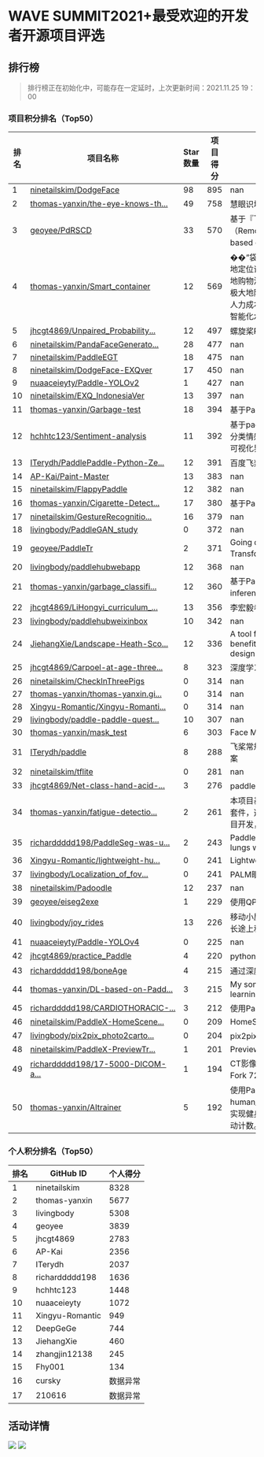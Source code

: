# WAVE SUMMIT2021+最受欢迎的开发者开源项目评选

## 排行榜

> 排行榜正在初始化中，可能存在一定延时，上次更新时间：2021.11.25 19：00

### 项目积分排名（Top50）

| 排名 | 项目名称 | Star数量 | 项目得分 | 项目简介 |
| -------- | -------- | -------- | -------- | -------- |
| 1 | [ninetailskim/DodgeFace](https://github.com/ninetailskim/DodgeFace) | 98 | 895 | nan |
| 2 | [thomas-yanxin/the-eye-knows-th...](https://github.com/thomas-yanxin/the-eye-knows-the-garbage) | 49 | 758 | 慧眼识垃圾系统——垃圾分类全套技术方案 |
| 3 | [geoyee/PdRSCD](https://github.com/geoyee/PdRSCD) | 33 | 570 | 基于『飞桨』的遥感变化检测工具（Remote sensing change detection tool based on『PaddlePaddle』） |
| 4 | [thomas-yanxin/Smart_container](https://github.com/thomas-yanxin/Smart_container) | 12 | 569 | ��“袋鼯麻麻——智能购物平台”能够精准地定位识别每一个商品，并且能够返回完整地购物清单及顾客应付的实际商品总价格，极大地降低零售行业实际运营过程中巨大的人力成本，提升零售行业无人化、自动化、智能化水平。 |
| 5 | [jhcgt4869/Unpaired_Probability...](https://github.com/jhcgt4869/Unpaired_Probability_Prediction_The_first_ten) | 12 | 497 | 螺旋桨RNA结构预测竞赛第10名方案 |
| 6 | [ninetailskim/PandaFaceGenerato...](https://github.com/ninetailskim/PandaFaceGenerator) | 28 | 477 | nan |
| 7 | [ninetailskim/PaddleEGT](https://github.com/ninetailskim/PaddleEGT) | 18 | 475 | nan |
| 8 | [ninetailskim/DodgeFace-EXQver](https://github.com/ninetailskim/DodgeFace-EXQver) | 17 | 450 | nan |
| 9 | [nuaaceieyty/Paddle-YOLOv2](https://github.com/nuaaceieyty/Paddle-YOLOv2) | 1 | 427 | nan |
| 10 | [ninetailskim/EXQ_IndonesiaVer](https://github.com/ninetailskim/EXQ_IndonesiaVer) | 13 | 397 | nan |
| 11 | [thomas-yanxin/Garbage-test](https://github.com/thomas-yanxin/Garbage-test) | 18 | 394 | 基于PaddleX的垃圾分类识别 |
| 12 | [hchhtc123/Sentiment-analysis](https://github.com/hchhtc123/Sentiment-analysis) | 11 | 392 | 基于paddlehub使用预训练模型Ernie完成4分类情感分析模型搭建，并基于PyQt5完成可视化界面。 |
| 13 | [ITerydh/PaddlePaddle-Python-Ze...](https://github.com/ITerydh/PaddlePaddle-Python-Zero-Based) | 12 | 391 | 百度飞桨领航团零基础Python入门 |
| 14 | [AP-Kai/Paint-Master](https://github.com/AP-Kai/Paint-Master) | 13 | 383 | nan |
| 15 | [ninetailskim/FlappyPaddle](https://github.com/ninetailskim/FlappyPaddle) | 12 | 382 | nan |
| 16 | [thomas-yanxin/Cigarette-Detect...](https://github.com/thomas-yanxin/Cigarette-Detection) | 17 | 380 | 基于PaddleX的香烟检测器 |
| 17 | [ninetailskim/GestureRecognitio...](https://github.com/ninetailskim/GestureRecognitionWithDA) | 16 | 379 | nan |
| 18 | [livingbody/PaddleGAN_study](https://github.com/livingbody/PaddleGAN_study) | 0 | 372 | nan |
| 19 | [geoyee/PaddleTr](https://github.com/geoyee/PaddleTr) | 2 | 371 | Going deeper with Image Transformers(百度顶会论文复现营第2期) |
| 20 | [livingbody/paddlehubwebapp](https://github.com/livingbody/paddlehubwebapp) | 12 | 368 | nan |
| 21 | [thomas-yanxin/garbage_classifi...](https://github.com/thomas-yanxin/garbage_classification) | 12 | 360 | 基于PaddleClas实现垃圾分类，并转换为inference格式用PaddleHub服务端部署 |
| 22 | [jhcgt4869/LiHongyi_curriculum_...](https://github.com/jhcgt4869/LiHongyi_curriculum_experience) | 13 | 356 | 李宏毅老师系列课程白话 |
| 23 | [livingbody/paddlehubweixinbox](https://github.com/livingbody/paddlehubweixinbox) | 10 | 342 | nan |
| 24 | [JiehangXie/Landscape-Heath-Sco...](https://github.com/JiehangXie/Landscape-Heath-Score) | 12 | 336 | A tool for evaluating landscape health benefits and supporting evidence-based design |
| 25 | [jhcgt4869/Carpoel-at-age-three...](https://github.com/jhcgt4869/Carpoel-at-age-three-DQN-algorithm) | 8 | 323 | 深度学习入门 | 三岁在飞桨带你入门深度学习—Carpoel，利用PARL复现基于神经网络与DQN算法（真的是0基础） |
| 26 | [ninetailskim/CheckInThreePigs](https://github.com/ninetailskim/CheckInThreePigs) | 0 | 314 | nan |
| 27 | [thomas-yanxin/thomas-yanxin.gi...](https://github.com/thomas-yanxin/thomas-yanxin.github.com) | 0 | 314 | nan |
| 28 | [Xingyu-Romantic/Xingyu-Romanti...](https://github.com/Xingyu-Romantic/Xingyu-Romantic.github.io) | 0 | 314 | nan |
| 29 | [livingbody/paddle-paddle-quest...](https://github.com/livingbody/paddle-paddle-questions) | 10 | 307 | nan |
| 30 | [thomas-yanxin/mask_test](https://github.com/thomas-yanxin/mask_test) | 6 | 303 | Face Mask Detection |
| 31 | [ITerydh/paddle](https://github.com/ITerydh/paddle) | 8 | 288 | 飞桨常规赛:遥感影像地块分割-4月第9名方案 |
| 32 | [ninetailskim/tflite](https://github.com/ninetailskim/tflite) | 0 | 281 | nan |
| 33 | [jhcgt4869/Net-class-hand-acid-...](https://github.com/jhcgt4869/Net-class-hand-acid-acid) | 3 | 276 | paddlehub ocr实践 |
| 34 | [thomas-yanxin/fatigue-detectio...](https://github.com/thomas-yanxin/fatigue-detection) | 2 | 261 | 本项目基于PaddleDetection目标检测开发套件，选取1.3M超轻量PPYOLO tiny进行项目开发，并部署于windows端。 |
| 35 | [richarddddd198/PaddleSeg-was-u...](https://github.com/richarddddd198/PaddleSeg-was-used-to-split-the-lungs) | 2 | 243 | PaddleSeg was used to divide the chest lungs with a chest X-ray |
| 36 | [Xingyu-Romantic/lightweight-hu...](https://github.com/Xingyu-Romantic/lightweight-human-pose-estimation.paddle) | 0 | 241 | Lightweight Openpose Paddle |
| 37 | [livingbody/Localization_of_fov...](https://github.com/livingbody/Localization_of_fovea_in_color_fundus_photography_with_palm) | 0 | 241 | PALM眼底彩照中黄斑中央凹定位 |
| 38 | [ninetailskim/Padoodle](https://github.com/ninetailskim/Padoodle) | 12 | 237 | nan |
| 39 | [geoyee/eiseg2exe](https://github.com/geoyee/eiseg2exe) | 1 | 229 | 使用QPT对EISeg打包 |
| 40 | [livingbody/joy_rides](https://github.com/livingbody/joy_rides) | 13 | 226 | 移动小屋 智能车内互动玩伴 - 提供城市间，长途上和黑夜里多场景下的互动模式 |
| 41 | [nuaaceieyty/Paddle-YOLOv4](https://github.com/nuaaceieyty/Paddle-YOLOv4) | 0 | 225 | nan |
| 42 | [jhcgt4869/practice_Paddle](https://github.com/jhcgt4869/practice_Paddle) | 4 | 220 | python实践到Paddle实践 |
| 43 | [richarddddd198/boneAge](https://github.com/richarddddd198/boneAge) | 4 | 215 | 通过深度学习计算骨龄 |
| 44 | [thomas-yanxin/DL-based-on-Padd...](https://github.com/thomas-yanxin/DL-based-on-Paddle) | 3 | 215 | My some note about learning in deep learning based on Paddle. |
| 45 | [richarddddd198/CARDIOTHORACIC-...](https://github.com/richarddddd198/CARDIOTHORACIC-ratio) | 3 | 212 | 使用PaddleSeg计算心胸比 |
| 46 | [ninetailskim/PaddleX-HomeScene...](https://github.com/ninetailskim/PaddleX-HomeSceneRecognize) | 0 | 209 | HomeSceneRecognize |
| 47 | [livingbody/pix2pix_photo2carto...](https://github.com/livingbody/pix2pix_photo2cartoon) | 0 | 204 | pix2pix人像卡通化PaddlePaddle |
| 48 | [ninetailskim/PaddleX-PreviewTr...](https://github.com/ninetailskim/PaddleX-PreviewTransform) | 1 | 201 | PreviewTransform |
| 49 | [richarddddd198/17-5000-DICOM-a...](https://github.com/richarddddd198/17-5000-DICOM-and-image-segmentation) | 1 | 194 | CT影像数据DICOM与图像分割(paddle2.0) Fork 72 喜欢 14 |
| 50 | [thomas-yanxin/AItrainer](https://github.com/thomas-yanxin/AItrainer) | 5 | 192 | 使用Paddlehub，基于human_pose_estimation_resnet50_mpii，实现健身过程中杠铃动作标准度的判断并自动计数。 |




### 个人积分排名（Top50）


| 排名 | GitHub ID | 个人得分 |
| -------- | -------- | -------- |
| 1 | ninetailskim | 8328 |
| 2 | thomas-yanxin | 5677 |
| 3 | livingbody | 5308 |
| 4 | geoyee | 3839 |
| 5 | jhcgt4869 | 2783 |
| 6 | AP-Kai | 2356 |
| 7 | ITerydh | 2037 |
| 8 | richarddddd198 | 1636 |
| 9 | hchhtc123 | 1448 |
| 10 | nuaaceieyty | 1072 |
| 11 | Xingyu-Romantic | 949 |
| 12 | DeepGeGe | 744 |
| 13 | JiehangXie | 460 |
| 14 | zhangjin12138 | 245 |
| 15 | Fhy001 | 134 |
| 16 | cursky | 数据异常 |
| 17 | 210616 | 数据异常 |



## 活动详情
![](https://ai-studio-static-online.cdn.bcebos.com/691fcf2cbdfe477f92d66522bb976346079bdc94ac4d41618a3a9162415fe96a)
![](https://ai-studio-static-online.cdn.bcebos.com/ad7686a37703458b819fe562909a14302e80fc94535448328a8036fc52d6ee4c)

